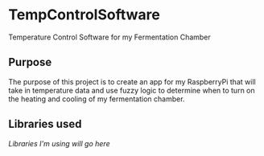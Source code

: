 # TempControlSoftware
Temperature Control Software for my Fermentation Chamber

## Purpose
The purpose of this project is to create an app for my RaspberryPi that will take in temperature data and use fuzzy logic to determine when to turn on the heating and cooling of my fermentation chamber.

## Libraries used
  _Libraries I'm using will go here_

